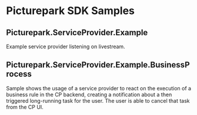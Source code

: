 # Picturepark SDK Samples

## Picturepark.ServiceProvider.Example

Example service provider listening on livestream.

## Picturepark.ServiceProvider.Example.BusinessProcess

Sample shows the usage of a service provider to react on the execution of a business rule in the CP backend, creating a notification about a then triggered long-running task for the user. The user is able to cancel that task from the CP UI.
